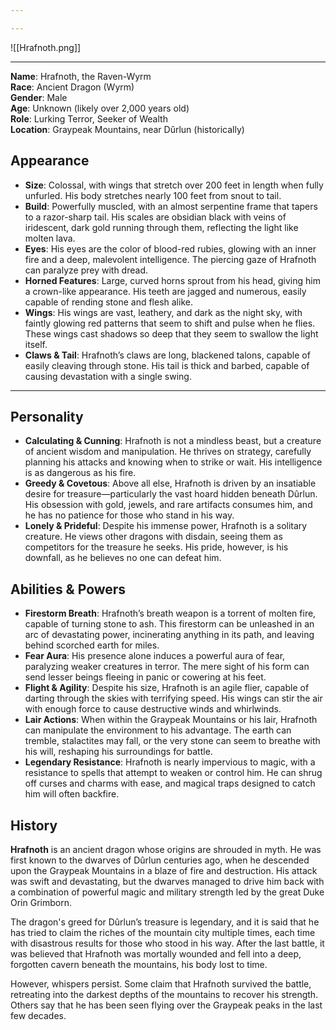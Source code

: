 ```yaml
---

---
```

![[Hrafnoth.png]]

---

**Name**: Hrafnoth, the Raven-Wyrm  
**Race**: Ancient Dragon (Wyrm)  
**Gender**: Male  
**Age**: Unknown (likely over 2,000 years old)  
**Role**: Lurking Terror, Seeker of Wealth  
**Location**: Graypeak Mountains, near Dûrlun (historically)

## Appearance
- **Size**: Colossal, with wings that stretch over 200 feet in length when fully unfurled. His body stretches nearly 100 feet from snout to tail.
- **Build**: Powerfully muscled, with an almost serpentine frame that tapers to a razor-sharp tail. His scales are obsidian black with veins of iridescent, dark gold running through them, reflecting the light like molten lava.
- **Eyes**: His eyes are the color of blood-red rubies, glowing with an inner fire and a deep, malevolent intelligence. The piercing gaze of Hrafnoth can paralyze prey with dread.
- **Horned Features**: Large, curved horns sprout from his head, giving him a crown-like appearance. His teeth are jagged and numerous, easily capable of rending stone and flesh alike.
- **Wings**: His wings are vast, leathery, and dark as the night sky, with faintly glowing red patterns that seem to shift and pulse when he flies. These wings cast shadows so deep that they seem to swallow the light itself.
- **Claws & Tail**: Hrafnoth’s claws are long, blackened talons, capable of easily cleaving through stone. His tail is thick and barbed, capable of causing devastation with a single swing.

---

## Personality
- **Calculating & Cunning**: Hrafnoth is not a mindless beast, but a creature of ancient wisdom and manipulation. He thrives on strategy, carefully planning his attacks and knowing when to strike or wait. His intelligence is as dangerous as his fire.
- **Greedy & Covetous**: Above all else, Hrafnoth is driven by an insatiable desire for treasure—particularly the vast hoard hidden beneath Dûrlun. His obsession with gold, jewels, and rare artifacts consumes him, and he has no patience for those who stand in his way.
- **Lonely & Prideful**: Despite his immense power, Hrafnoth is a solitary creature. He views other dragons with disdain, seeing them as competitors for the treasure he seeks. His pride, however, is his downfall, as he believes no one can defeat him.

## Abilities & Powers
- **Firestorm Breath**: Hrafnoth’s breath weapon is a torrent of molten fire, capable of turning stone to ash. This firestorm can be unleashed in an arc of devastating power, incinerating anything in its path, and leaving behind scorched earth for miles.
- **Fear Aura**: His presence alone induces a powerful aura of fear, paralyzing weaker creatures in terror. The mere sight of his form can send lesser beings fleeing in panic or cowering at his feet.
- **Flight & Agility**: Despite his size, Hrafnoth is an agile flier, capable of darting through the skies with terrifying speed. His wings can stir the air with enough force to cause destructive winds and whirlwinds.
- **Lair Actions**: When within the Graypeak Mountains or his lair, Hrafnoth can manipulate the environment to his advantage. The earth can tremble, stalactites may fall, or the very stone can seem to breathe with his will, reshaping his surroundings for battle.
- **Legendary Resistance**: Hrafnoth is nearly impervious to magic, with a resistance to spells that attempt to weaken or control him. He can shrug off curses and charms with ease, and magical traps designed to catch him will often backfire.

## History
**Hrafnoth** is an ancient dragon whose origins are shrouded in myth. He was first known to the dwarves of Dûrlun centuries ago, when he descended upon the Graypeak Mountains in a blaze of fire and destruction. His attack was swift and devastating, but the dwarves managed to drive him back with a combination of powerful magic and military strength led by the great Duke Orin Grimborn.

The dragon's greed for Dûrlun’s treasure is legendary, and it is said that he has tried to claim the riches of the mountain city multiple times, each time with disastrous results for those who stood in his way. After the last battle, it was believed that Hrafnoth was mortally wounded and fell into a deep, forgotten cavern beneath the mountains, his body lost to time.

However, whispers persist. Some claim that Hrafnoth survived the battle, retreating into the darkest depths of the mountains to recover his strength. Others say that he has been seen flying over the Graypeak peaks in the last few decades.